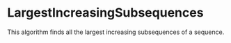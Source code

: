 # LargestIncreasingSubsequences
This algorithm finds all the largest increasing subsequences of a sequence.
